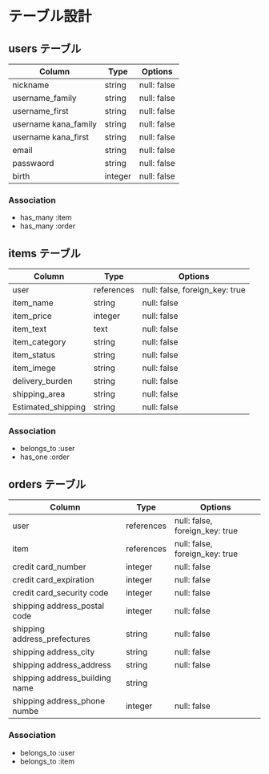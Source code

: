 # テーブル設計

## users テーブル

| Column              | Type        | Options          |
| ------------------- | ----------- | ---------------- |
| nickname            | string      | null: false      |
| username_family     | string      | null: false      |
| username_first      | string      | null: false      |
| username kana_family| string      | null: false      |
| username kana_first | string      | null: false      |
| email               | string      | null: false      |
| passwaord           | string      | null: false      |
| birth               | integer     | null: false      |

### Association

- has_many :item
- has_many :order

## items テーブル

| Column               | Type         | Options                             |
| -------------------- | ------------ | ----------------------------------- |
| user                 | references   | null: false, foreign_key: true      |
| item_name            | string       | null: false                         |
| item_price           | integer      | null: false                         |
| item_text            | text         | null: false                         |
| item_category        | string       | null: false                         |
| item_status          | string       | null: false                         |
| item_imege           | string       | null: false                         |
| delivery_burden      | string       | null: false                         |
| shipping_area        | string       | null: false                         |
| Estimated_shipping   | string       | null: false                         |

### Association

- belongs_to :user
- has_one :order

## orders テーブル

| Column                           | Type        | Options                            |
| -------------------------------- | ----------- | ---------------------------------- |
| user                             | references  | null: false, foreign_key: true     |
| item                             | references  | null: false, foreign_key: true     |
| credit card_number               | integer     | null: false                        |
| credit card_expiration           | integer     | null: false                        |
| credit card_security code        | integer     | null: false                        |
| shipping address_postal code     | integer     | null: false                        |
| shipping address_prefectures     | string      | null: false                        |
| shipping address_city            | string      | null: false                        |
| shipping address_address         | string      | null: false                        |
| shipping address_building name   | string      |                                    |
| shipping address_phone numbe     | integer     | null: false                        |

### Association

- belongs_to :user
- belongs_to :item